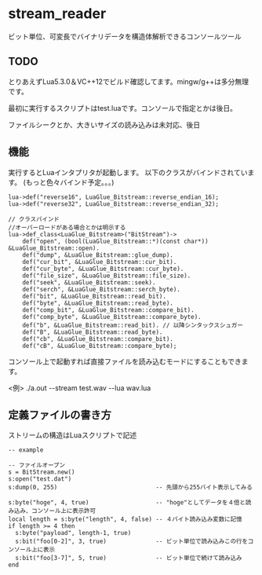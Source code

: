 # stream_reader

ビット単位、可変長でバイナリデータを構造体解析できるコンソールツール

## TODO

とりあえずLua5.3.0＆VC++12でビルド確認してます。mingw/g++は多分無理です。

最初に実行するスクリプトはtest.luaです。コンソールで指定とかは後日。

ファイルシークとか、大きいサイズの読み込みは未対応、後日

## 機能
実行するとLuaインタプリタが起動します。
以下のクラスがバインドされています。
(もっと色々バインド予定。。。)

	lua->def("reverse16", LuaGlue_Bitstream::reverse_endian_16);
	lua->def("reverse32", LuaGlue_Bitstream::reverse_endian_32);

	// クラスバインド
	//オーバーロードがある場合とかは明示する
	lua->def_class<LuaGlue_Bitstream>("BitStream")->
		def("open", (bool(LuaGlue_Bitstream::*)(const char*)) &LuaGlue_Bitstream::open).
		def("dump", &LuaGlue_Bitstream::glue_dump).
		def("cur_bit", &LuaGlue_Bitstream::cur_bit).
		def("cur_byte", &LuaGlue_Bitstream::cur_byte).
		def("file_size", &LuaGlue_Bitstream::file_size).
		def("seek", &LuaGlue_Bitstream::seek).
		def("serch", &LuaGlue_Bitstream::serch_byte).
		def("bit", &LuaGlue_Bitstream::read_bit).
		def("byte", &LuaGlue_Bitstream::read_byte).
		def("comp_bit", &LuaGlue_Bitstream::compare_bit).
		def("comp_byte", &LuaGlue_Bitstream::compare_byte).
		def("b", &LuaGlue_Bitstream::read_bit). // 以降シンタックスシュガー
		def("B", &LuaGlue_Bitstream::read_byte).
		def("cb", &LuaGlue_Bitstream::compare_bit).
		def("cB", &LuaGlue_Bitstream::compare_byte);

コンソール上で起動すれば直接ファイルを読み込むモードにすることもできます。

<例>
    ./a.out --stream test.wav --lua wav.lua
	
## 定義ファイルの書き方
ストリームの構造はLuaスクリプトで記述

    -- example
    
    -- ファイルオープン
    s = BitStream.new()
    s:open("test.dat")
    s:dump(0, 255)                            -- 先頭から255バイト表示してみる

    s:byte("hoge", 4, true)                   -- "hoge"としてデータを４倍と読み込み、コンソール上に表示許可
    local length = s:byte("length", 4, false) -- ４バイト読み込み変数に記憶
    if length >= 4 then
      s:byte("payload", length-1, true)
      s:bit("foo[0-2]", 3, true)              -- ビット単位で読み込みこの行をコンソール上に表示
      s:bit("foo[3-7]", 5, true)              -- ビット単位で続けて読み込み
    end
